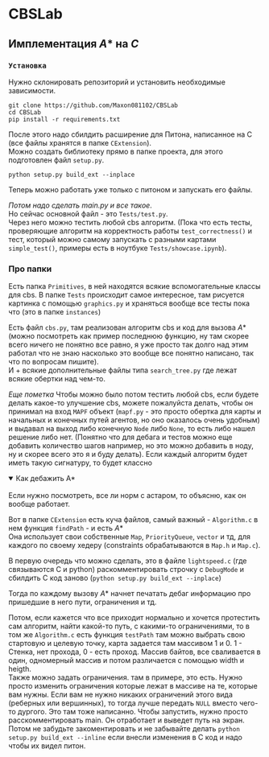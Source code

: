 # CBSLab
## Имплементация $A*$ на $C$
### `Установка`
Нужно склонировать репозиторий и установить необходимыe зависимости.
```
git clone https://github.com/Maxon081102/CBSLab
cd CBSLab
pip install -r requirements.txt
```

После этого надо сбилдить расширение для Питона, написанное на C (все файлы хранятся в папке `CExtension`).    
Можно создать библиотеку прямо в папке проекта, для этого подготовлен файл `setup.py`.
```
python setup.py build_ext --inplace
```

Теперь можно работать уже только с питоном и запускать его файлы.  

*Потом надо сделать main.py и все такое*.  
Но сейчас основной файл - это `Tests/test.py`.  
Через него можно тестить любой cbs алгоритм. (Пока что есть тесты, проверяющие алгоритм на корректность работы
`test_correctness()` и тест, который можно самому запускать с разными картами `simple_test()`, примеры есть в ноутбуке `Tests/showcase.ipynb`).

### Про папки

Есть папка `Primitives`, в ней находятся всякие вспомогательные классы для cbs. В папке `Tests` происходит самое интересное, там рисуется картинка с помощью `graphics.py` и храняться вообще все тесты пока что (это в папке `instances`)

Есть файл `cbs.py`, там реализован алгоритм cbs и код для вызова $A*$ (можно посмотреть как пример последнюю функцию, ну там скорее всего ничего не понятно все равно, я уже просто так долго над этим работал что не знаю насколько это вообще все понятно написано, так что по вопросам пишите).  
И + всякие дополнительные файлы типа `search_tree.py` где лежат всякие обертки над чем-то.

*Еще пометка*
Чтобы можно было потом тестить любой cbs, если будете делать какое-то улучшение cbs, можете пожалуйста делать, чтобы он принимал на вход `MAPF` объект (`mapf.py` - это просто обертка для карты и начальных и конечных путей агентов, но оно оказалось очень удобным) и выдавал на выход либо конечную `Node` либо `None`, то есть либо нашел решение либо нет. (Понятно что для дебага и тестов можно еще добавить количество шагов например, но это можно добавить в ноду, ну и скорее всего это я и буду делать). Если каждый алгоритм будет иметь такую сигнатуру, то будет классно

<details open>
<summary>Как дебажить A*</summary>
<br>
Если нужно посмотреть, все ли норм с астаром, то объясню, как он вообще работает.

Вот в папке `CExtension` есть куча файлов, самый важный - `Algorithm.c` в нем функция `findPath` - и есть $A*$  
Она использует свои cобственные `Map`, `PriorityQueue`, `vector` и тд, для каждого по своему хедеру (constraints обрабатываются в `Map.h` и `Map.c`).

В первую очередь что можно сделать, это в файле `lightspeed.c` (где связываются C и python) раскомментировать строчку c `DebugMode` и сбилдить C код заново (`python setup.py build_ext --inplace`)

Тогда по каждому вызову $A*$ начнет печатать дебаг информацию про пришедшие в него пути, ограничения и тд. 

Потом, если кажется что все приходит нормально и хочется протестить сам алгоритм, найти какой-то путь, с какими-то ограничениями, то в том же `Algorithm.c` есть функция `testPath` там можно выбрать свою стартовую и целевую точку, карта задается там массивом 1 и 0. 1 - Стенка, нет прохода, 0 - есть проход. Массив байтов, все сваливается в один, одномерный массив и потом различается с помощью width и heigth.  
Также можно задать ограничения. там в примере, это есть. Нужно просто изменить ограничения которые лежат в массиве на те, которые вам нужны. Если вам не нужно никаких ограничений этого вида (реберных или вершинных), то тогда лучше передать `NULL` вместо чего-то дургого. Это там тоже написанно. Чтобы запустить, нужно просто расскомментировать main. Он отработает и выведет путь на экран.  
 Потом не забудьте закоментировать и не забывайте делать `python setup.py build_ext --inline` если внесли изменения в С код и надо чтобы их видел питон. 
</details>
